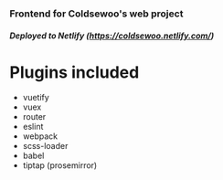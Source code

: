 
### Frontend for Coldsewoo's web project

##### Deployed to Netlify (https://coldsewoo.netlify.com/)



# Plugins included
- vuetify
- vuex
- router
- eslint
- webpack
- scss-loader
- babel
- tiptap (prosemirror)


